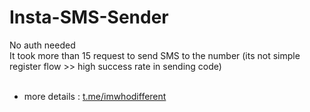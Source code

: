# Insta-SMS-Sender
No auth needed<br>
It took more than 15 request to send SMS to the number (its not simple register flow >> high success rate in sending code)<br><br>
- more details : [t.me/imwhodifferent](https://t.me/imwhodifferent)<br>
